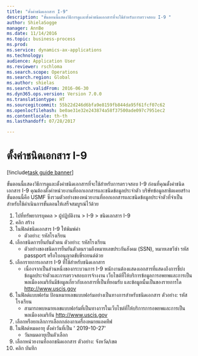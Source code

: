 ```yaml
--- 
title: "ตั้งค่าชนิดเอกสาร I-9"
description: "ขั้นตอนนี้แสดงวิธีการดูและตั้งค่าชนิดเอกสารที่จะใช้สำหรับการตรวจสอบ I-9 "
author: ShielaSogge
manager: AnnBe
ms.date: 11/14/2016
ms.topic: business-process
ms.prod: 
ms.service: dynamics-ax-applications
ms.technology: 
audience: Application User
ms.reviewer: rschloma
ms.search.scope: Operations
ms.search.region: Global
ms.author: shielas
ms.search.validFrom: 2016-06-30
ms.dyn365.ops.version: Version 7.0.0
ms.translationtype: HT
ms.sourcegitcommit: 55b22d246d6bfa9e8159fb844da95f61fcf07c62
ms.openlocfilehash: be0ae31e32e243874a58f37500ade097c7951ec2
ms.contentlocale: th-th
ms.lasthandoff: 07/28/2017

---
```

# <a name="set-up-i-9-document-types"></a>ตั้งค่าชนิดเอกสาร I-9

[!include[task guide banner](../../../includes/task-guide-banner.md)]

ขั้นตอนนี้แสดงวิธีการดูและตั้งค่าชนิดเอกสารที่จะใช้สำหรับการตรวจสอบ I-9  ก่อนที่คุณตั้งค่าชนิดเอกสาร I-9 คุณต้องตั้งค่าหน่วยงานที่ออกเอกสารและชนิดข้อมูลประจำตัว  บริษัทข้อมูลสาธิตเคยสร้างขั้นตอนนี้คือ USMF ซึ่งรวมตัวอย่างของหน่วยงานที่ออกเอกสารและชนิดข้อมูลประจำตัวที่จำเป็นสำหรับใช้ดำเนินการขั้นตอนให้เสร็จสมบูรณ์ไว้ด้วย

1. ไปที่ทรัพยากรบุคคล > ผู้ปฏิบัติงาน > I-9 > ชนิดเอกสาร I-9
2. คลิก สร้าง
3. ในฟิลด์ชนิดเอกสาร I-9 ให้พิมพ์ค่า
    * ตัวอย่าง: รหัสโรงเรียน  
4. เลือกชนิดการยืนยันตัวตน   ตัวอย่าง: รหัสโรงเรียน
    * ตัวอย่างของชนิดการยืนยันตัวตนรวมถึงหมายเลขประกันสังคม (SSN), หมายเลขวีซ่า รหัส passport หรือใบอนุญาตขับขี่รถยนต์ด้วย  
5. เลือกรายการเอกสาร I-9 ที่ใช้สำหรับชนิดเอกสาร
    * เนื่องจากเป็นส่วนหนึ่งของกระบวนการ I-9 พนักงานต้องแสดงเอกสารที่แสดงถึงการชี้บ่งข้อมูลประจำตัวและการตรวจสอบการจ้างงาน  เว็บไซต์ที่ให้บริการข้อมูลการอพยพและการเป็นพลเมืองอเมริกันมีข้อมูลเกี่ยวกับเอกสารที่เป็นที่ยอมรับ และข้อมูลนั้นเป็นของรายการใด  http://www.uscis.gov  
6. ในฟิลด์แบบฟอร์ม ป้อนหมายเลขแบบฟอร์มอย่างเป็นทางการสำหรับชนิดเอกสาร  ตัวอย่าง: รหัสโรงเรียน
    * สามารถพบหมายเลขแบบฟอร์มที่เป็นทางการในเว็บไซต์ที่ให้บริการการอพยพและการเป็นพลเมืองอเมริกัน  http://www.uscis.gov  
7. เลือกหรือยกเลิกการเลือกกล่องกาเครื่องหมายแอคทีฟ 
8. ในฟิลด์หมดอายุ ตั้งค่าวันที่เป็น ' 2019-10-27'
    * วันหมดอายุเป็นตัวเลือก  
9. เลือกหน่วยงานที่ออกชนิดเอกสาร  ตัวอย่าง: จังหวัด/เขต
10. คลิก บันทึก


